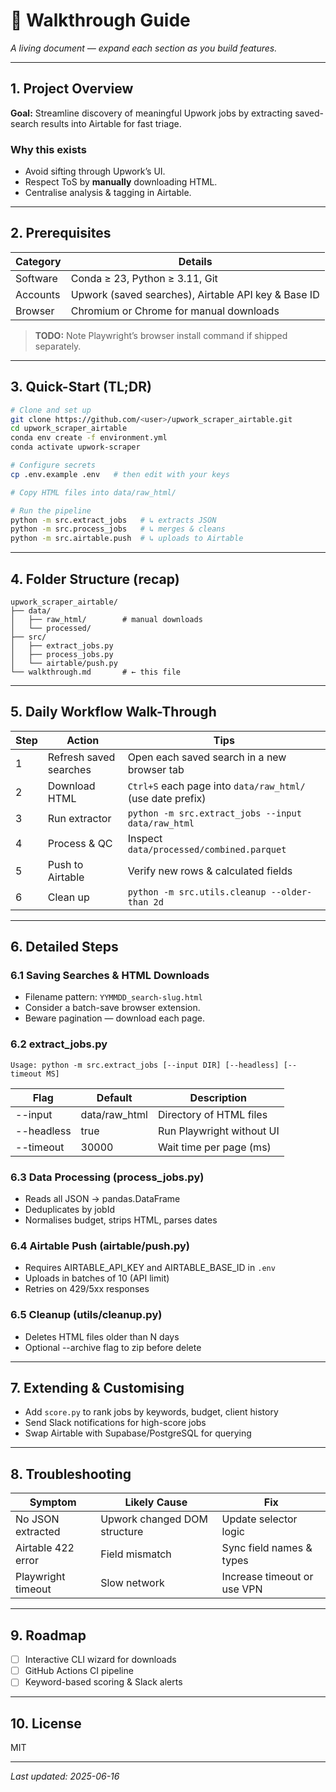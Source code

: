 # 📝 Walkthrough Guide

*A living document — expand each section as you build features.*

---

## 1. Project Overview

**Goal:** Streamline discovery of meaningful Upwork jobs by extracting saved-search results into Airtable for fast triage.

### Why this exists

- Avoid sifting through Upwork’s UI.
- Respect ToS by **manually** downloading HTML.
- Centralise analysis & tagging in Airtable.

---

## 2. Prerequisites

| Category  | Details                                    |
|-----------|--------------------------------------------|
| Software  | Conda ≥ 23, Python ≥ 3.11, Git             |
| Accounts  | Upwork (saved searches), Airtable API key & Base ID |
| Browser   | Chromium or Chrome for manual downloads    |

> **TODO:** Note Playwright’s browser install command if shipped separately.

---

## 3. Quick-Start (TL;DR)

```bash
# Clone and set up
git clone https://github.com/<user>/upwork_scraper_airtable.git
cd upwork_scraper_airtable
conda env create -f environment.yml
conda activate upwork-scraper

# Configure secrets
cp .env.example .env   # then edit with your keys

# Copy HTML files into data/raw_html/

# Run the pipeline
python -m src.extract_jobs   # ↳ extracts JSON
python -m src.process_jobs   # ↳ merges & cleans
python -m src.airtable.push  # ↳ uploads to Airtable
```

---

## 4. Folder Structure (recap)

```text
upwork_scraper_airtable/
├── data/
│   ├── raw_html/        # manual downloads
│   └── processed/
├── src/
│   ├── extract_jobs.py
│   ├── process_jobs.py
│   └── airtable/push.py
└── walkthrough.md       # ← this file
```

---

## 5. Daily Workflow Walk-Through

| Step | Action                   | Tips                                                          |
|------|--------------------------|---------------------------------------------------------------|
| 1    | Refresh saved searches   | Open each saved search in a new browser tab                  |
| 2    | Download HTML            | `Ctrl+S` each page into `data/raw_html/` (use date prefix)    |
| 3    | Run extractor            | `python -m src.extract_jobs --input data/raw_html`            |
| 4    | Process & QC             | Inspect `data/processed/combined.parquet`                     |
| 5    | Push to Airtable         | Verify new rows & calculated fields                           |
| 6    | Clean up                 | `python -m src.utils.cleanup --older-than 2d`                 |

---

## 6. Detailed Steps

### 6.1 Saving Searches & HTML Downloads

- Filename pattern: `YYMMDD_search-slug.html`
- Consider a batch-save browser extension.
- Beware pagination — download each page.

### 6.2 extract_jobs.py

```text
Usage: python -m src.extract_jobs [--input DIR] [--headless] [--timeout MS]
```

| Flag         | Default         | Description                     |
|--------------|-----------------|---------------------------------|
| --input      | data/raw_html   | Directory of HTML files         |
| --headless   | true            | Run Playwright without UI       |
| --timeout    | 30000           | Wait time per page (ms)         |

### 6.3 Data Processing (process_jobs.py)

- Reads all JSON → pandas.DataFrame
- Deduplicates by jobId
- Normalises budget, strips HTML, parses dates

### 6.4 Airtable Push (airtable/push.py)

- Requires AIRTABLE_API_KEY and AIRTABLE_BASE_ID in `.env`
- Uploads in batches of 10 (API limit)
- Retries on 429/5xx responses

### 6.5 Cleanup (utils/cleanup.py)

- Deletes HTML files older than N days
- Optional --archive flag to zip before delete

---

## 7. Extending & Customising

- Add `score.py` to rank jobs by keywords, budget, client history
- Send Slack notifications for high-score jobs
- Swap Airtable with Supabase/PostgreSQL for querying

---

## 8. Troubleshooting

| Symptom            | Likely Cause                 | Fix                                |
|--------------------|------------------------------|-------------------------------------|
| No JSON extracted  | Upwork changed DOM structure | Update selector logic              |
| Airtable 422 error | Field mismatch               | Sync field names & types           |
| Playwright timeout | Slow network                 | Increase timeout or use VPN        |

---

## 9. Roadmap

- [ ] Interactive CLI wizard for downloads
- [ ] GitHub Actions CI pipeline
- [ ] Keyword-based scoring & Slack alerts

---

## 10. License

MIT

---

*Last updated: 2025-06-16*
